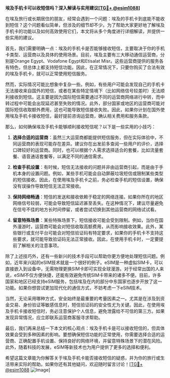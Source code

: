 **埃及手机卡可以收短信吗？深入解读与实用建议[[TG💪+ @esim1088](https://t.me/s/esim1088)]**

在埃及旅行或长期居住的朋友，经常会遇到一个问题：埃及的手机卡到底能不能收到短信？这个问题看似简单，但涉及的细节却不少。为了帮助大家更好地了解埃及手机卡的功能以及如何高效使用它们，本文将从多个角度进行详细解读，并提供一些实用的建议。

首先，我们需要明确一点：埃及的手机卡是否能够接收短信，主要取决于你的手机卡类型、运营商以及具体的使用场景。目前，埃及主要有三大移动通信运营商，分别是Orange Egypt、Vodafone Egypt和Etisalat Misr。这些运营商提供的服务各有特色，但总体上都支持短信功能。因此，在正常情况下，只要你购买了合法有效的埃及手机卡，就可以正常使用短信服务。

然而，实际情况可能比想象中复杂一些。例如，有些用户可能会发现自己的手机卡无法接收来自国外的短信，或者在某些特定情境下（比如网络信号较差时）无法顺利接收到短信。这主要是因为国际短信需要通过不同的运营商网络进行中转，而中转过程中可能会出现延迟甚至失败的情况。此外，部分国家或地区的运营商可能对国际短信收取额外费用，这也可能导致短信接收失败。因此，如果你计划在国外使用埃及手机卡接收短信，最好提前咨询运营商，确认相关费用和服务条款。

那么，如何确保埃及手机卡能够顺利接收短信呢？以下是一些实用的小技巧：

1. **选择合适的运营商**：虽然三大运营商都能提供短信服务，但在实际体验中，不同运营商的表现可能存在差异。建议你在出发前多查阅一些用户的评价，选择口碑较好的运营商。同时，也可以根据个人需求选择适合的套餐，比如流量套餐、语音通话套餐等，以满足不同的通信需求。

2. **检查手机设置**：有时候，短信无法接收的问题并非由运营商引起，而是由于手机本身的设置问题。例如，某些手机可能会自动屏蔽垃圾短信或限制某些类型的短信接收。因此，在使用埃及手机卡之前，务必检查手机的短信设置，确保没有误操作导致短信无法正常接收。

3. **保持网络畅通**：短信的发送和接收依赖于稳定的网络连接。如果你所在的地区网络信号较弱，可能会导致短信延迟甚至丢失。在这种情况下，建议尽量避免在信号不佳的地方长时间停留，或者尝试切换到其他运营商的网络试试看。

4. **留意特殊场景**：某些特殊场景下，短信接收可能会受到限制。例如，当你在国外漫游时，运营商可能会对短信收取高额费用，从而影响接收效果。此外，某些银行或支付平台可能会对短信验证码有特定要求，如果你的手机卡不支持这些要求，就可能导致验证码无法正常接收。因此，在使用手机卡时，一定要提前了解相关的注意事项。

除了上述技巧外，还有一些新兴的技术手段可以帮助你更方便地处理短信问题。例如，近年来兴起的eSIM技术就是一个很好的例子。eSIM是一种虚拟SIM卡，可以直接嵌入到设备中，无需物理更换SIM卡即可实现全球漫游。对于经常出国的人来说，eSIM不仅方便快捷，还能有效避免传统SIM卡带来的诸多不便。目前，许多国家和地区已经支持eSIM服务，包括埃及在内的部分中东国家也逐步开放了这一功能。如果你想尝试更加现代化的通信方式，不妨考虑一下eSIM技术。

当然，无论采用哪种方式，安全始终是最重要的考量因素之一。尤其是在涉及到资金交易、身份验证等敏感信息时，短信验证码的安全性尤为关键。因此，在使用埃及手机卡接收短信时，务必注意保护个人信息，避免泄露给不可信的第三方。如果发现异常情况，应立即联系运营商客服寻求帮助。

最后，我们再来总结一下本文的核心观点：埃及手机卡是可以接收短信的，但具体效果会受到多种因素的影响。要想确保短信功能的正常使用，你需要选择合适的运营商、正确配置手机设置、保持良好的网络环境，并留意特殊场景下的潜在风险。此外，随着科技的发展，eSIM等新技术也为用户提供了更多的选择和便利。

希望这篇文章能为你解答关于埃及手机卡能否接收短信的疑惑，并为你的旅行或生活带来实际的帮助。如果你还有其他疑问，欢迎随时留言讨论！[[TG💪+ @esim1088](https://t.me/s/esim1088) ![Image](https://i.postimg.cc/4NQfJmqS/Snipaste-2025-05-13-00-14-12.png)]